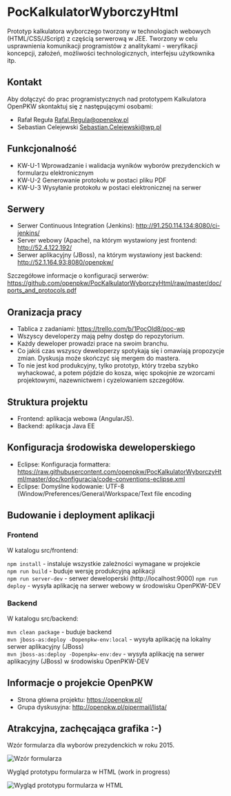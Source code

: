 ﻿# PocKalkulatorWyborczyHtml
Prototyp kalkulatora wyborczego tworzony w technologiach webowych (HTML/CSS/JScript) z częścią serwerową w JEE. Tworzony w celu usprawnienia komunikacji programistów z analitykami - weryfikacji koncepcji, założeń, możliwości technologicznych, interfejsu użytkownika itp.

## Kontakt
Aby dołączyć do prac programistycznych nad prototypem Kalkulatora OpenPKW skontaktuj się z następującymi osobami:
- Rafał Reguła <Rafal.Regula@openpkw.pl>
- Sebastian Celejewski <Sebastian.Celejewski@wp.pl>

## Funkcjonalność
- KW-U-1 Wprowadzanie i walidacja wyników wyborów prezydenckich w formularzu elektronicznym
- KW-U-2 Generowanie protokołu w postaci pliku PDF
- KW-U-3 Wysyłanie protokołu w postaci elektronicznej na serwer

## Serwery
- Serwer Continuous Integration (Jenkins): http://91.250.114.134:8080/ci-jenkins/
- Server webowy (Apache), na którym wystawiony jest frontend: http://52.4.122.192/
- Serwer aplikacyjny (JBoss), na którym wystawiony jest backend: http://52.1.164.93:8080/openpkw/

Szczegółowe informacje o konfiguracji serwerów: https://github.com/openpkw/PocKalkulatorWyborczyHtml/raw/master/doc/ports_and_protocols.pdf

## Oranizacja pracy
- Tablica z zadaniami: https://trello.com/b/1PocOld8/poc-wp
- Wszyscy developerzy mają pełny dostęp do repozytorium.
- Każdy deweloper prowadzi prace na swoim branchu.
- Co jakiś czas wszyscy deweloperzy spotykają się i omawiają propozycje zmian. Dyskusja może skończyć się mergem do mastera.
- To nie jest kod produkcyjny, tylko prototyp, który trzeba szybko wyhackować, a potem pójdzie do kosza, więc spokojnie ze wzorcami projektowymi, nazewnictwem i cyzelowaniem szczegółów.

## Struktura projektu
- Frontend: aplikacja webowa (AngularJS).
- Backend: aplikacja Java EE

## Konfiguracja środowiska deweloperskiego
- Eclipse: Konfiguracja formattera: https://raw.githubusercontent.com/openpkw/PocKalkulatorWyborczyHtml/master/doc/konfiguracja/code-conventions-eclipse.xml
- Eclipse: Domyślne kodowanie: UTF-8 (Window/Preferences/General/Workspace/Text file encoding

## Budowanie i deployment aplikacji
### Frontend
W katalogu src/frontend:

```npm install``` - instaluje wszystkie zależności wymagane w projekcie<br/>
```npm run build``` - buduje wersję produkcyjną aplikacji<br/>
```npm run server-dev``` - serwer deweloperski (http://localhost:9000)
```npm run deploy``` - wysyła aplikację na serwer webowy w środowisku OpenPKW-DEV

### Backend
W katalogu src/backend:

```mvn clean package``` - buduje backend<br/>
```mvn jboss-as:deploy -Dopenpkw-env:local``` - wysyła aplikację na lokalny serwer aplikacyjny (JBoss)<br/>
```mvn jboss-as:deploy -Dopenpkw-env:dev``` - wysyła aplikację na serwer aplikacyjny (JBoss) w środowisku OpenPKW-DEV 

## Informacje o projekcie OpenPKW
- Strona główna projektu: https://openpkw.pl/
- Grupa dyskusyjna: http://openpkw.pl/pipermail/lista/

## Atrakcyjna, zachęcająca grafika :-)

Wzór formularza dla wyborów prezydenckich w roku 2015.

![Wzór formularza](https://raw.githubusercontent.com/openpkw/PocKalkulatorWyborczyHtml/master/doc/images/formularz_wzor.png)

Wygląd prototypu formularza w HTML (work in progress)

![Wygląd prototypu formularza w HTML](https://raw.githubusercontent.com/openpkw/PocKalkulatorWyborczyHtml/master/doc/images/formularz_prototyp_html.png)
